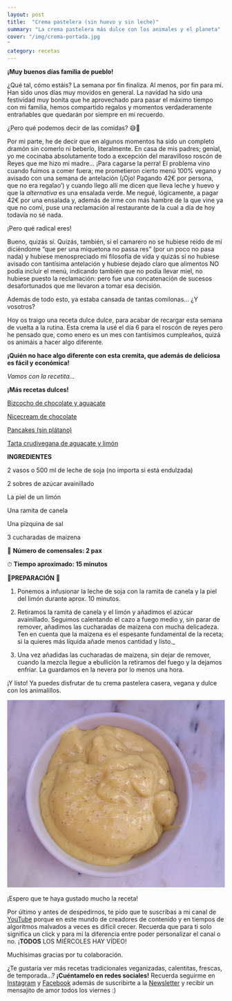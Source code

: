 ```yaml
---
layout: post 
title:  "Crema pastelera (sin huevo y sin leche)"
summary: "La crema pastelera más dulce con los animales y el planeta"
cover: "/img/crema-portada.jpg
"
category: recetas
---
```



**¡Muy buenos días familia de pueblo!**


¿Qué tal, cómo estáis? La semana por fin finaliza. Al menos, por fin para mí. Han sido unos días muy movidos en general. La navidad ha sido una festividad muy bonita que he aprovechado para pasar el máximo tiempo con mi familia, hemos compartido regalos y momentos verdaderamente entrañables que quedarán por siempre en mi recuerdo.


¿Pero qué podemos decir de las comidas? 😅🤪


Por mi parte, he de decir que en algunos momentos ha sido un completo dramón sin comerlo ni beberlo, literalmente. En casa de mis padres; genial, yo me cocinaba absolutamente todo a excepción del maravilloso roscón de Reyes que me hizo mi madre… ¡Para cagarse la perra! El problema vino cuando fuimos a comer fuera; me prometieron cierto menú 100% vegano y avisado con una semana de antelación (¡Ojo! Pagando 42€ por persona, que no era regalao’) y cuando llego allí me dicen que lleva leche y huevo y que la _alternativa_ es una ensalada verde. Me negué, lógicamente, a pagar 42€ por una ensalada y, además de irme con más hambre de la que vine ya que no comí, puse una reclamación al restaurante de la cual a día de hoy todavía no sé nada.


¡Pero qué radical eres!


Bueno, quizás sí. Quizás, también, si el camarero no se hubiese reído de mí diciéndome “que per una miquetona no passa res” (por un poco no pasa nada) y hubiese menospreciado mi filosofía de vida y quizás si no hubiese avisado con tantísima antelación y hubiese dejado claro que alimentos NO podía incluir el menú, indicando también que no podía llevar miel, no hubiese puesto la reclamación: pero fue una concatenación de sucesos desafortunados que me llevaron a tomar esa decisión.


Además de todo esto, ya estaba cansada de tantas comilonas… ¿Y vosotros?

Hoy os traigo una receta dulce dulce, para acabar de recargar esta semana de vuelta a la rutina. Esta crema la usé el día 6 para el roscón de reyes pero he pensado que, como enero es un mes con tantísimos cumpleaños, quizá os animáis a hacer algo diferente.   



**¡Quién no hace algo diferente con esta cremita, que además de deliciosa es fácil y económica!**


_Vamos con la recetita..._



**¡Más recetas dulces!**


[Bizcocho de chocolate y aguacate](https://laveganadepueblo.com/recetas/2019/06/05/Bizcocho-chocolate-y-aguacate/)

[Nicecream de chocolate](https://laveganadepueblo.com/recetas/2019/06/11/Nicecream-de-chocolate/)

[Pancakes (sin plátano)](https://laveganadepueblo.com/recetas/2019/06/17/Vegan-pancakes/)

[Tarta crudivegana de aguacate y limón](https://laveganadepueblo.com/recetas/2019/06/21/Tarta-crudivegana-de-aguacate-y-limon/)





**INGREDIENTES** 



2 vasos o 500 ml de leche de soja (no importa si está endulzada)




2 sobres de azúcar avainillado




La piel de un limón 


Una ramita de canela



Una pizquina de sal



3 cucharadas de maizena


🍴  **Número de comensales: 2 pax**

⏱ **Tiempo aproximado: 15 minutos**





🥣**PREPARACIÓN** 🥣


1. Ponemos a infusionar la leche de soja con la ramita de canela y la piel del limón durante aprox. 10 minutos.


2. Retiramos la ramita de canela y el limón y añadimos el azúcar avainillado. Seguimos calentando el cazo a fuego medio y, sin parar de remover, añadimos las cucharadas de maizena con mucha delicadeza. Ten en cuenta que la maizena es el espesante fundamental de la receta; si la quieres más líquida añade menos cantidad y listo._


3. Una vez añadidas las cucharadas de maizena, sin dejar de remover, cuando la mezcla llegue a ebullición la retiramos del fuego y la dejamos enfriar. La guardamos en la nevera por lo menos una hora. 


¡Y listo! Ya puedes disfrutar de tu crema pastelera casera, vegana y dulce con los animalillos.

![](/img/crema-pastelera.jpg)






¡Espero que te haya gustado mucho la receta!




Por último y antes de despedirnos, te pido que te suscribas a mi canal de [YouTube](https://www.youtube.com/channel/UCpwpKnkPezvXFnVyzCWadIQ) porque en este mundo de creadores de contenido y en tiempos de algoritmos malvados a veces es difícil crecer. Recuerda que para ti solo significa un click y para mí la diferencia entre poder personalizar el canal o no. ¡**TODOS** LOS MIÉRCOLES HAY VÍDEO! 



Muchísimas gracias por tu colaboración.



¿Te gustaría ver más recetas tradicionales veganizadas, calentitas, frescas, de temporada...? **¡Cuéntamelo en redes sociales!** Recuerda seguirme en [Instagram](https://www.instagram.com/laveganadepueblo/?hl=es) y [Facebook](https://www.facebook.com/laveganadepueblo/) además de suscribirte a la [Newsletter](https://laveganadepueblo.com/newsletter/) y recibir un mensajito de amor todos los viernes :) 
